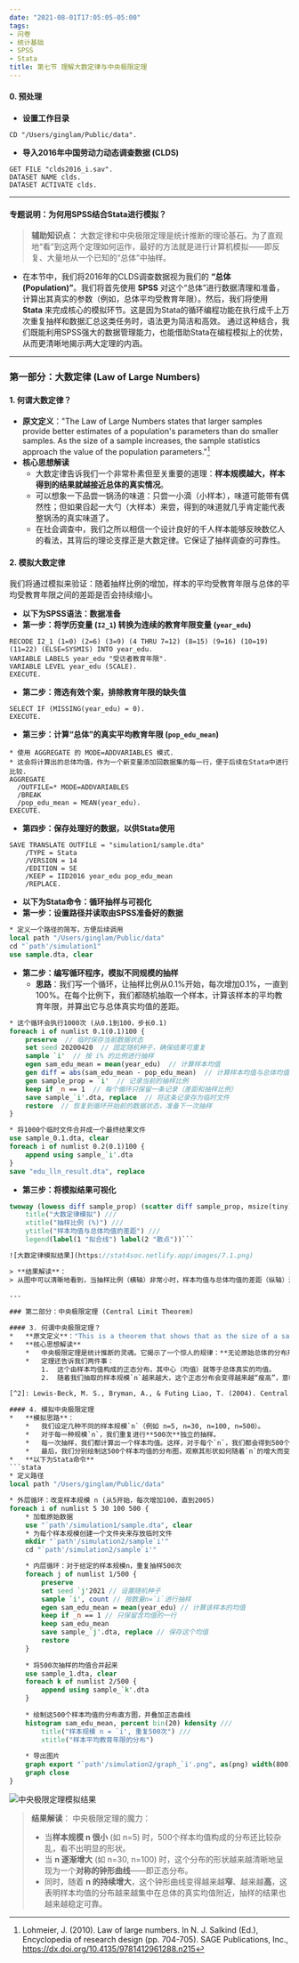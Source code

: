 ```yaml
---
date: "2021-08-01T17:05:05-05:00"
tags:
- 问卷
- 统计基础
- SPSS
- Stata
title: 第七节 理解大数定律与中央极限定理
---
```


#### 0. 预处理
*   **设置工作目录**
```spss
CD "/Users/ginglam/Public/data".
```
*   **导入2016年中国劳动力动态调查数据 (CLDS)**
```spss
GET FILE "clds2016_i.sav".
DATASET NAME clds.
DATASET ACTIVATE clds.
```

---

#### 专题说明：为何用SPSS结合Stata进行模拟？
> **辅助知识点：**
> 大数定律和中央极限定理是统计推断的理论基石。为了直观地“看”到这两个定理如何运作，最好的方法就是进行计算机模拟——即反复、大量地从一个已知的“总体”中抽样。

*	在本节中，我们将2016年的CLDS调查数据视为我们的 **“总体 (Population)”**。我们将首先使用 **SPSS** 对这个“总体”进行数据清理和准备，计算出其真实的参数（例如，总体平均受教育年限）。然后，我们将使用 **Stata** 来完成核心的模拟环节。这是因为Stata的循环编程功能在执行成千上万次重复抽样和数据汇总这类任务时，语法更为简洁和高效。
通过这种结合，我们既能利用SPSS强大的数据管理能力，也能借助Stata在编程模拟上的优势，从而更清晰地揭示两大定理的内涵。

---

### 第一部分：大数定律 (Law of Large Numbers)

#### 1. 何谓大数定律？
*   **原文定义**："The Law of Large Numbers states that larger samples provide better estimates of a population's parameters than do smaller samples. As the size of a sample increases, the sample statistics approach the value of the population parameters."[^1]
*   **核心思想解读**
    *   大数定律告诉我们一个非常朴素但至关重要的道理：**样本规模越大，样本得到的结果就越接近总体的真实情况**。
    *   可以想象一下品尝一锅汤的味道：只尝一小滴（小样本），味道可能带有偶然性；但如果舀起一大勺（大样本）来尝，得到的味道就几乎肯定能代表整锅汤的真实味道了。
    *   在社会调查中，我们之所以相信一个设计良好的千人样本能够反映数亿人的看法，其背后的理论支撑正是大数定律。它保证了抽样调查的可靠性。

[^1]: Lohmeier, J. (2010). Law of large numbers. In N. J. Salkind (Ed.), Encyclopedia of research design (pp. 704-705). SAGE Publications, Inc., https://dx.doi.org/10.4135/9781412961288.n215

#### 2. 模拟大数定律
我们将通过模拟来验证：随着抽样比例的增加，样本的平均受教育年限与总体的平均受教育年限之间的差距是否会持续缩小。

*   **以下为SPSS语法：数据准备**
*   **第一步：将学历变量 (`I2_1`) 转换为连续的教育年限变量 (`year_edu`)**
```spss
RECODE I2_1 (1=0) (2=6) (3=9) (4 THRU 7=12) (8=15) (9=16) (10=19) (11=22) (ELSE=SYSMIS) INTO year_edu.
VARIABLE LABELS year_edu "受访者教育年限".
VARIABLE LEVEL year_edu (SCALE).
EXECUTE.
```
*   **第二步：筛选有效个案，排除教育年限的缺失值**
```spss
SELECT IF (MISSING(year_edu) = 0).
EXECUTE.
```
*   **第三步：计算“总体”的真实平均教育年限 (`pop_edu_mean`)**
```spss
* 使用 AGGREGATE 的 MODE=ADDVARIABLES 模式.
* 这会将计算出的总体均值，作为一个新变量添加回数据集的每一行，便于后续在Stata中进行比较.
AGGREGATE
  /OUTFILE=* MODE=ADDVARIABLES
  /BREAK
  /pop_edu_mean = MEAN(year_edu).
EXECUTE.
```
*   **第四步：保存处理好的数据，以供Stata使用**
```spss
SAVE TRANSLATE OUTFILE = "simulation1/sample.dta"
	/TYPE = Stata 
	/VERSION = 14 
	/EDITION = SE
	/KEEP = IID2016 year_edu pop_edu_mean
	/REPLACE.
```

*   **以下为Stata命令：循环抽样与可视化**
*   **第一步：设置路径并读取由SPSS准备好的数据**
```stata
* 定义一个路径的简写，方便后续调用
local path "/Users/ginglam/Public/data"
cd "`path'/simulation1"
use sample.dta, clear
```
*   **第二步：编写循环程序，模拟不同规模的抽样**
    *   **思路**：我们写一个循环，让抽样比例从0.1%开始，每次增加0.1%，一直到100%。在每个比例下，我们都随机抽取一个样本，计算该样本的平均教育年限，并算出它与总体真实均值的差距。
```stata
* 这个循环会执行1000次 (从0.1到100，步长0.1)
foreach i of numlist 0.1(0.1)100 {
	preserve  // 临时保存当前数据状态
	set seed 20200420  // 固定随机种子，确保结果可重复
	sample `i'  // 按 i% 的比例进行抽样
	egen sam_edu_mean = mean(year_edu)  // 计算样本均值
	gen diff = abs(sam_edu_mean - pop_edu_mean)  // 计算样本均值与总体均值的绝对差距
	gen sample_prop = `i'  // 记录当前的抽样比例
	keep if _n == 1  // 每个循环只保留一条记录（差距和抽样比例）
	save sample_`i'.dta, replace  // 将这条记录存为临时文件
	restore  // 恢复到循环开始前的数据状态，准备下一次抽样
}

* 将1000个临时文件合并成一个最终结果文件
use sample_0.1.dta, clear
foreach i of numlist 0.2(0.1)100 {
	append using sample_`i'.dta
}
save "edu_lln_result.dta", replace
```
*   **第三步：将模拟结果可视化**
```stata
twoway (lowess diff sample_prop) (scatter diff sample_prop, msize(tiny)), ///
    title("大数定律模拟") ///
    xtitle("抽样比例 (%)") ///
    ytitle("样本均值与总体均值的差距") ///
    legend(label(1 "拟合线") label(2 "散点"))```

![大数定律模拟结果](https://stat4soc.netlify.app/images/7.1.png)

> **结果解读**：
> 从图中可以清晰地看到，当抽样比例（横轴）非常小时，样本均值与总体均值的差距（纵轴）波动很大，充满了不确定性。但随着抽样比例的不断增大，这个差距迅速且稳定地趋向于0。这正是大数定律的可视化证明。

---

### 第二部分：中央极限定理 (Central Limit Theorem)

#### 3. 何谓中央极限定理？
*   **原文定义**："This is a theorem that shows that as the size of a sample, n, increases, the sampling distribution of a statistic approximates a normal distribution even when the distribution of the values in the population are skewed or in other ways not normal."[^2]
*   **核心思想解读**
    *   中央极限定理是统计推断的灵魂。它揭示了一个惊人的规律：**无论原始总体的分布形状如何（哪怕是极度偏态的），只要我们不断地从中抽取足够大的样本，这些样本的“均值”所形成的分布（我们称之为“抽样分布”）将自动趋向于一个正态分布（钟形曲线）。**
    *   定理还告诉我们两件事：
        1.  这个由样本均值构成的正态分布，其中心（均值）就等于总体真实的均值。
        2.  随着我们抽取的样本规模`n`越来越大，这个正态分布会变得越来越“瘦高”，意味着样本均值会更紧密地围绕在总体均值的周围，估计也变得更精确。

[^2]: Lewis-Beck, M. S., Bryman, A., & Futing Liao, T. (2004). Central limit theorem. In The SAGE encyclopedia of social science research methods (pp. 114-115). Sage Publications, Inc., https://dx.doi.org/10.4135/9781412950589.n108

#### 4. 模拟中央极限定理
*   **模拟思路**：
	*   我们设定几种不同的样本规模`n`（例如 n=5, n=30, n=100, n=500）。
	*   对于每一种规模`n`，我们重复进行**500次**独立的抽样。
	*   每一次抽样，我们都计算出一个样本均值。这样，对于每个`n`，我们都会得到500个样本均值。
	*   最后，我们分别绘制这500个样本均值的分布图，观察其形状如何随着`n`的增大而变化。
*   **以下为Stata命令**
```stata
* 定义路径
local path "/Users/ginglam/Public/data"

* 外层循环：改变样本规模 n (从5开始，每次增加100，直到2005)
foreach i of numlist 5 30 100 500 {
	* 加载原始数据
	use "`path'/simulation1/sample.dta", clear
	* 为每个样本规模创建一个文件夹来存放临时文件
	mkdir "`path'/simulation2/sample`i'"
	cd "`path'/simulation2/sample`i'"

	* 内层循环：对于给定的样本规模n，重复抽样500次
	foreach j of numlist 1/500 {
		preserve
		set seed `j'2021 // 设置随机种子
		sample `i', count // 按数量n=`i`进行抽样
		egen sam_edu_mean = mean(year_edu) // 计算该样本的均值
		keep if _n == 1 // 只保留含均值的一行
		keep sam_edu_mean
		save sample_`j'.dta, replace // 保存这个均值
		restore
	}
	
	* 将500次抽样的均值合并起来
	use sample_1.dta, clear
	foreach k of numlist 2/500 {
		append using sample_`k'.dta
	}
	
	* 绘制这500个样本均值的分布直方图，并叠加正态曲线
	histogram sam_edu_mean, percent bin(20) kdensity ///
	    title("样本规模 n = `i', 重复500次") ///
	    xtitle("样本平均教育年限的分布")
	
	* 导出图片
	graph export "`path'/simulation2/graph_`i'.png", as(png) width(800) replace
	graph close
}
```

![中央极限定理模拟结果](https://stat4soc.netlify.app/images/sample.gif)

> **结果解读**：
> 中央极限定理的魔力：
> *   当**样本规模 n 很小** (如 n=5) 时，500个样本均值构成的分布还比较杂乱，看不出明显的形状。
> *   当 **n 逐渐增大** (如 n=30, n=100) 时，这个分布的形状越来越清晰地呈现为一个**对称的钟形曲线**——即正态分布。
> *   同时，随着 **n 的持续增大**，这个钟形曲线变得越来越**窄**、越来越**高**，这表明样本均值的分布越来越集中在总体的真实均值附近，抽样的结果也越来越稳定可靠。
